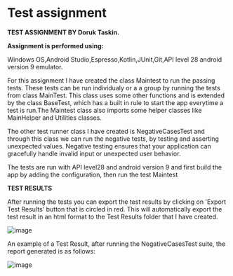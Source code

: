# Test assignment


<b>TEST ASSIGNMENT BY Doruk Taskin.

Assignment is performed using:</b>

Windows OS,Android Studio,Espresso,Kotlin,JUnit,Git,API level 28 android version 9 emulator.

For this assignment I have created the class Maintest to run the passing tests. These tests can be run individualy or a a group by running the tests from class MainTest.
This class uses some other functions and is extended by the class BaseTest, which has a built in rule to start the app everytime a test is run.The Maintest class also imports some helper classes like MainHelper and Utilities classes.

The other test runner class I have created is NegativeCasesTest and through this class we can run the negative tests, by testing and asserting unexpected values.
Negative testing ensures that your application can gracefully handle invalid input or unexpected user behavior.

The tests are run with API level28 and android version 9 and first build the app by adding the configuration, then run the test Maintest


<b>TEST RESULTS</b>

After running the tests you can export the test results by clicking on 'Export Test Results' button that is circled in red. This will automatically export
the test result in an html format to the Test Results folder that I have created. 

![image](https://user-images.githubusercontent.com/32645994/141360478-7a9dc2bb-3717-4935-a97c-dc17e82094c4.png)



An example of a Test Result, after running the NegativeCasesTest suite, the report generated is as follows:

![image](https://user-images.githubusercontent.com/32645994/141385763-11197f58-bcef-45a4-b640-fa2289ab9a8b.png)
